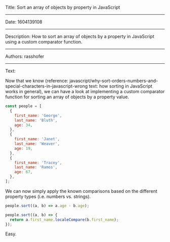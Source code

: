 Title: Sort an array of objects by property in JavaScript

-----

Date: 1604139108

-----

Description: How to sort an array of objects by a property in JavaScript using a custom comparator function.

-----

Authors: rasshofer

-----

Text:

Now that we know (reference: javascript/why-sort-orders-numbers-and-special-characters-in-javascript-wrong text: how sorting in JavaScript works in general), we can have a look at implementing a custom comparator function for sorting an array of objects by a property value.

```js
const people = [
  {
    first_name: 'George',
    last_name: 'Bluth',
    age: 34,
  },
  {
    first_name: 'Janet',
    last_name: 'Weaver',
    age: 19,
  },
  {
    first_name: 'Tracey',
    last_name: 'Ramos',
    age: 67,
  },
];
```

We can now simply apply the known comparisons based on the different property types (i.e. numbers vs. strings).

```js
people.sort((a, b) => a.age - b.age);
```

```js
people.sort((a, b) => {
  return a.first_name.localeCompare(b.first_name);
});
```

Easy.
